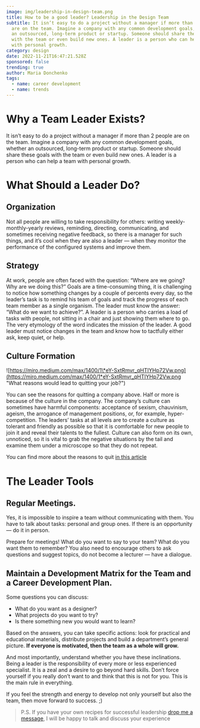 ```yaml
---
image: img/leadership-in-design-team.png
title: How to be a good leader? Leadership in the Design Team
subtitle: It isn’t easy to do a project without a manager if more than 2 people
  are on the team. Imagine a company with any common development goals, whether
  an outsourced, long-term product or startup. Someone should share these goals
  with the team or even build new ones. A leader is a person who can help a team
  with personal growth.
category: design
date: 2022-11-21T16:47:21.528Z
sponsored: false
trending: true
author: Maria Donchenko
tags:
  - name: career development
  - name: trends
---
```



# **Why a Team Leader Exists?**

It isn’t easy to do a project without a manager if more than 2 people are on the team. Imagine a company with any common development goals, whether an outsourced, long-term product or startup. Someone should share these goals with the team or even build new ones. A leader is a person who can help a team with personal growth.

# **What Should a Leader Do?**

## **Organization**

Not all people are willing to take responsibility for others: writing weekly-monthly-yearly reviews, reminding, directing, communicating, and sometimes receiving negative feedback, so there is a manager for such things, and it’s cool when they are also a leader — when they monitor the performance of the configured systems and improve them.

## **Strategy**

At work, people are often faced with the question: “Where are we going? Why are we doing this?” Goals are a time-consuming thing, it is challenging to notice how something changes by a couple of percents every day, so the leader’s task is to remind his team of goals and track the progress of each team member as a single organism. The leader must know the answer: “What do we want to achieve?”. A leader is a person who carries a load of tasks with people, not sitting in a chair and just showing them where to go. The very etymology of the word indicates the mission of the leader. A good leader must notice changes in the team and know how to tactfully either ask, keep quiet, or help.

## **Culture Formation**

![https://miro.medium.com/max/1400/1\*eY-SxtRmvr_qHTIYHp72Vw.png](https://miro.medium.com/max/1400/1*eY-SxtRmvr_qHTIYHp72Vw.png "What reasons would lead to quitting your job?")

You can see the reasons for quitting a company above. Half or more is because of the culture in the company. The company’s culture can sometimes have harmful components: acceptance of sexism, chauvinism, ageism, the arrogance of management positions, or, for example, hyper-competition. The leaders’ tasks at all levels are to create a culture as tolerant and friendly as possible so that it is comfortable for new people to join it and reveal their talents to the fullest. Culture can also form on its own, unnoticed, so it is vital to grab the negative situations by the tail and examine them under a microscope so that they do not repeat.

You can find more about the reasons to quit [in this article](https://medium.com/@checkli/why-employees-quit-20-stats-employers-need-to-know-b921c253f767)

# **The Leader Tools**

## **Regular Meetings.**

Yes, it is impossible to inspire a team without communicating with them. You have to talk about tasks: personal and group ones. If there is an opportunity — do it in person.

Prepare for meetings! What do you want to say to your team? What do you want them to remember? You also need to encourage others to ask questions and suggest topics, do not become a lecturer — have a dialogue.

## **Maintain a Development Matrix for the Team and a Career Development Plan.**

Some questions you can discuss:

* What do you want as a designer?
* What projects do you want to try?
* Is there something new you would want to learn?

Based on the answers, you can take specific actions: look for practical and educational materials, distribute projects and build a department’s general picture. **If everyone is motivated, then the team as a whole will grow.**

And most importantly, understand whether you have these inclinations. Being a leader is the responsibility of every more or less experienced specialist. It is a zeal and a desire to go beyond hard skills. Don’t force yourself if you really don’t want to and think that this is not for you. This is the main rule in everything.

If you feel the strength and energy to develop not only yourself but also the team, then move forward to success. ;)

> P.S. If you have your own recipes for successful leadership [drop me a message](<>), I will be happy to talk and discuss your experience